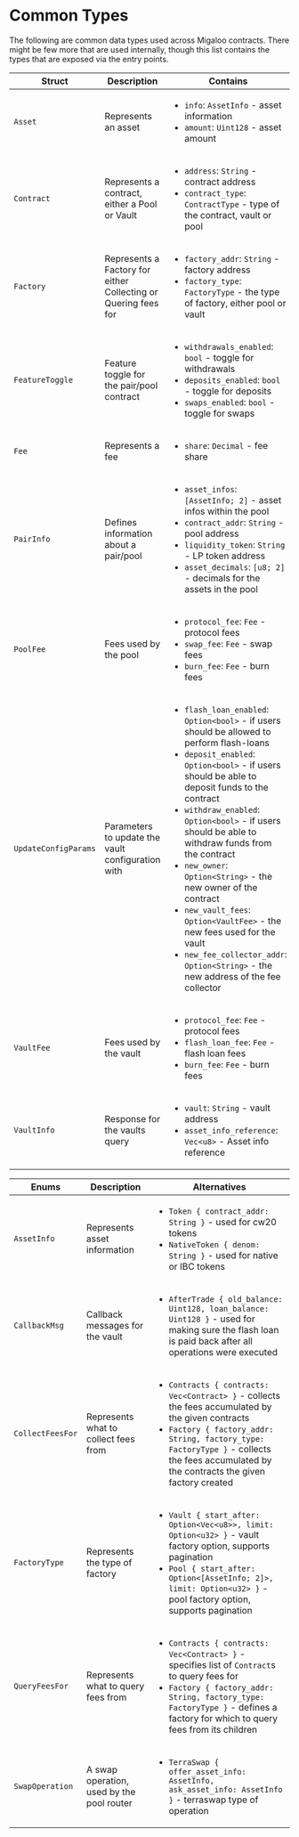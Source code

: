 # Common Types

The following are common data types used across Migaloo contracts. There might be few more that are used internally, though 
this list contains the types that are exposed via the entry points.

| Struct               | Description                                                    | Contains                                                                                                                                                                                                                                                                                                                                                                                                                                                                                                                                                                |
| -------------------- | -------------------------------------------------------------- |-------------------------------------------------------------------------------------------------------------------------------------------------------------------------------------------------------------------------------------------------------------------------------------------------------------------------------------------------------------------------------------------------------------------------------------------------------------------------------------------------------------------------------------------------------------------------|
| `Asset`              | Represents an asset                                            | <ul><li>`info`: `AssetInfo` - asset information</li><li>`amount`: `Uint128` - asset amount</li></ul>                                                                                                                                                                                                                                                                                                                                                                                                                                                                    |
| `Contract`           | Represents a contract, either a Pool or Vault                  | <ul><li>`address`: `String` - contract address</li><li>`contract_type`: `ContractType` - type of the contract, vault or pool</li></ul>                                                                                                                                                                                                                                                                                                                                                                                                                                  |
| `Factory`            | Represents a Factory for either Collecting or Quering fees for | <ul><li>`factory_addr`: `String` - factory address</li><li>`factory_type`: `FactoryType` - the type of factory, either pool or vault</li></ul>                                                                                                                                                                                                                                                                                                                                                                                                                          |
| `FeatureToggle`      | Feature toggle for the pair/pool contract                      | <ul><li>`withdrawals_enabled`: `bool` - toggle for withdrawals</li><li>`deposits_enabled`: `bool` - toggle for deposits</li><li>`swaps_enabled`: `bool` - toggle for swaps</li></ul>                                                                                                                                                                                                                                                                                                                                                                                    |
| `Fee`                | Represents a fee                                               | <ul><li>`share`: `Decimal` - fee share</li></ul>                                                                                                                                                                                                                                                                                                                                                                                                                                                                                                                        |
| `PairInfo`           | Defines information about a pair/pool                          | <ul><li>`asset_infos`: `[AssetInfo; 2]` - asset infos within the pool</li><li>`contract_addr`: `String` - pool address</li><li>`liquidity_token`: `String` - LP token address</li><li>`asset_decimals`: `[u8; 2]` - decimals for the assets in the pool</li></ul>                                                                                                                                                                                                                                                                                                       |
| `PoolFee`            | Fees used by the pool                                          | <ul><li>`protocol_fee`: `Fee` - protocol fees</li><li>`swap_fee`: `Fee` - swap fees</li><li>`burn_fee`: `Fee` - burn fees</li></ul>                                                                                                                                                                                                                                                                                                                                                                                                                                     |
| `UpdateConfigParams` | Parameters to update the vault configuration with              | <ul><li>`flash_loan_enabled`: `Option<bool>` - if users should be allowed to perform flash-loans</li><li>`deposit_enabled`: `Option<bool>` - if users should be able to deposit funds to the contract</li><li>`withdraw_enabled`: `Option<bool>` - if users should be able to withdraw funds from the contract</li><li>`new_owner`: `Option<String>` - the new owner of the contract</li><li>`new_vault_fees`: `Option<VaultFee>` - the new fees used for the vault</li><li>`new_fee_collector_addr`: `Option<String>` - the new address of the fee collector</li></ul> |
| `VaultFee`           | Fees used by the vault                                         | <ul><li>`protocol_fee`: `Fee` - protocol fees</li><li>`flash_loan_fee`: `Fee` - flash loan fees</li><li>`burn_fee`: `Fee` - burn fees</li></ul>                                                                                                                                                                                                                                                                                                                                                                                                                         |
| `VaultInfo`          | Response for the vaults query                                  | <ul><li>`vault`: `String` - vault address</li><li>`asset_info_reference`: `Vec<u8>` - Asset info reference</li></ul>                                                                                                                                                                                                                                                                                                                                                                                                                                                    |


| Enums            | Description                               | Alternatives                                                                                                                                                                                                                                                       |
| ---------------- | ----------------------------------------- | ------------------------------------------------------------------------------------------------------------------------------------------------------------------------------------------------------------------------------------------------------------------ |
| `AssetInfo`      | Represents asset information              | <ul><li>`Token { contract_addr: String }` - used for cw20 tokens</li><li>`NativeToken { denom: String }` - used for native or IBC tokens</li></ul>                                                                                                                 |
| `CallbackMsg`    | Callback messages for the vault           | <ul><li>`AfterTrade { old_balance: Uint128, loan_balance: Uint128 }` - used for making sure the flash loan is paid back after all operations were executed </li></ul>                                                                                              |
| `CollectFeesFor` | Represents what to collect fees from      | <ul><li>`Contracts { contracts: Vec<Contract> }` - collects the fees accumulated by the given contracts</li><li>`Factory { factory_addr: String, factory_type: FactoryType }` - collects the fees accumulated by the contracts the given factory created</li></ul> |
| `FactoryType`    | Represents the type of factory            | <ul><li>`Vault { start_after: Option<Vec<u8>>, limit: Option<u32> }` - vault factory option, supports pagination</li><li>`Pool { start_after: Option<[AssetInfo; 2]>, limit: Option<u32> }` - pool factory option, supports pagination</li></ul>                   |
| `QueryFeesFor`   | Represents what to query fees from        | <ul><li>`Contracts { contracts: Vec<Contract> }` - specifies list of `Contract`s to query fees for</li><li>`Factory { factory_addr: String, factory_type: FactoryType }` - defines a factory for which to query fees from its children</li></ul>                   |
| `SwapOperation`  | A swap operation, used by the pool router | <ul><li>`TerraSwap { offer_asset_info: AssetInfo, ask_asset_info: AssetInfo }` - terraswap type of operation</li></ul>                                                                                                                                             |